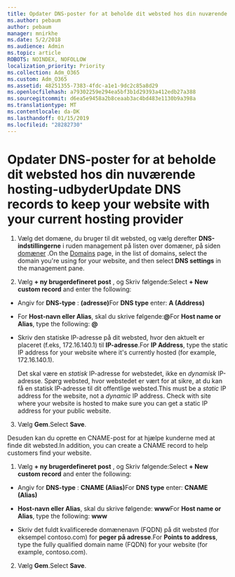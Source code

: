 ```yaml
---
title: Opdater DNS-poster for at beholde dit websted hos din nuværende hosting-udbyder
ms.author: pebaum
author: pebaum
manager: mnirkhe
ms.date: 5/2/2018
ms.audience: Admin
ms.topic: article
ROBOTS: NOINDEX, NOFOLLOW
localization_priority: Priority
ms.collection: Adm_O365
ms.custom: Adm_O365
ms.assetid: 48251355-7383-4fdc-a1e1-9dc2c85a8d29
ms.openlocfilehash: a79302259e294ea5bf3b1d29393a412edb27a388
ms.sourcegitcommit: d6ea5e9458a2b8ceaab3ac4bd483e1130b9a398a
ms.translationtype: MT
ms.contentlocale: da-DK
ms.lasthandoff: 01/15/2019
ms.locfileid: "28282730"
---
```

# <a name="update-dns-records-to-keep-your-website-with-your-current-hosting-provider"></a><span data-ttu-id="67148-102">Opdater DNS-poster for at beholde dit websted hos din nuværende hosting-udbyder</span><span class="sxs-lookup"><span data-stu-id="67148-102">Update DNS records to keep your website with your current hosting provider</span></span>

1. <span data-ttu-id="67148-103">Vælg det domæne, du bruger til dit websted, og vælg derefter **DNS-indstillingerne** i ruden management på listen over domæner, på siden [domæner](https://portal.office.com/adminportal/home#/Domains) .</span><span class="sxs-lookup"><span data-stu-id="67148-103">On the [Domains](https://portal.office.com/adminportal/home#/Domains) page, in the list of domains, select the domain you're using for your website, and then select **DNS settings** in the management pane.</span></span> 
    
2. <span data-ttu-id="67148-104">Vælg **+ ny brugerdefineret post** , og Skriv følgende:</span><span class="sxs-lookup"><span data-stu-id="67148-104">Select **+ New custom record** and enter the following:</span></span> 
    
  - <span data-ttu-id="67148-105">Angiv for **DNS-type** : **(adresse)**</span><span class="sxs-lookup"><span data-stu-id="67148-105">For **DNS type** enter: **A (Address)**</span></span>
    
  - <span data-ttu-id="67148-106">For **Host-navn eller Alias**, skal du skrive følgende:**@**</span><span class="sxs-lookup"><span data-stu-id="67148-106">For **Host name or Alias**, type the following: **@**</span></span>
    
  - <span data-ttu-id="67148-107">Skriv den statiske IP-adresse på dit websted, hvor den aktuelt er placeret (f.eks, 172.16.140.1) til **IP-adresse**.</span><span class="sxs-lookup"><span data-stu-id="67148-107">For **IP Address**, type the static IP address for your website where it's currently hosted (for example, 172.16.140.1).</span></span> 
    
    <span data-ttu-id="67148-p101">Det skal være en *statisk* IP-adresse for webstedet, ikke en *dynamisk* IP-adresse. Spørg websted, hvor webstedet er vært for at sikre, at du kan få en statisk IP-adresse til dit offentlige websted.</span><span class="sxs-lookup"><span data-stu-id="67148-p101">This must be a  *static*  IP address for the website, not a  *dynamic*  IP address. Check with site where your website is hosted to make sure you can get a static IP address for your public website.</span></span> 
    
3. <span data-ttu-id="67148-110">Vælg **Gem**.</span><span class="sxs-lookup"><span data-stu-id="67148-110">Select **Save**.</span></span> 
    
<span data-ttu-id="67148-111">Desuden kan du oprette en CNAME-post for at hjælpe kunderne med at finde dit websted.</span><span class="sxs-lookup"><span data-stu-id="67148-111">In addition, you can create a CNAME record to help customers find your website.</span></span>
  
1. <span data-ttu-id="67148-112">Vælg **+ ny brugerdefineret post** , og Skriv følgende:</span><span class="sxs-lookup"><span data-stu-id="67148-112">Select **+ New custom record** and enter the following:</span></span> 
    
  - <span data-ttu-id="67148-113">Angiv for **DNS-type** : **CNAME (Alias)**</span><span class="sxs-lookup"><span data-stu-id="67148-113">For **DNS type** enter: **CNAME (Alias)**</span></span>
    
  - <span data-ttu-id="67148-114">**Host-navn eller Alias**, skal du skrive følgende: **www**</span><span class="sxs-lookup"><span data-stu-id="67148-114">For **Host name or Alias**, type the following: **www**</span></span>
    
  - <span data-ttu-id="67148-115">Skriv det fuldt kvalificerede domænenavn (FQDN) på dit websted (for eksempel contoso.com) for **peger på adresse**.</span><span class="sxs-lookup"><span data-stu-id="67148-115">For **Points to address**, type the fully qualified domain name (FQDN) for your website (for example, contoso.com).</span></span> 
    
2. <span data-ttu-id="67148-116">Vælg **Gem**.</span><span class="sxs-lookup"><span data-stu-id="67148-116">Select **Save**.</span></span> 
    

